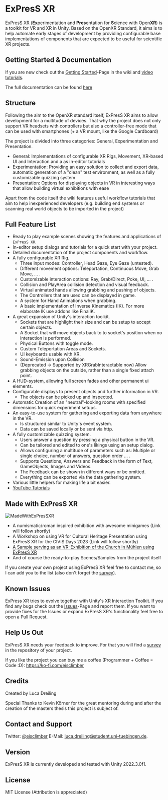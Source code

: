# ExPresS XR

ExPresS XR (**Ex**perimentation and **Pres**entation for **S**cience with Open**XR**) is a toolkit for VR and XR in Unity.
Based on the OpenXR Standard, it aims is to help automate early stages of development by providing configurable base implementations of components that are expected to be useful for scientific XR projects.  

## Getting Started & Documentation

If you are new check out the [Getting Started](https://github.com/eisclimber/ExPresS-XR/wiki/Getting-Started)-Page in the wiki and [video tutorials](https://www.youtube.com/playlist?list=PLaAvR_HPw8vhvauv-PpZuULIV3pETSwn_).

The full documentation can be found [here](https://github.com/eisclimber/ExPresS-XR/wiki)


## Structure

Following the aim to the OpenXR standard itself, ExPresS XR aims to allow development for a multitude of devices.
That why the project does not only support VR headsets with controllers but also a controller-free mode that can be used with smartphones (+ a VR mount, like the Google Cardboard)

The project is divided into three categories: General, Experimentation and Presentation.

- General: Implementations of configurable XR Rigs, Movement, XR-based UI and Interaction and a as in-editor tutorials
- Experimentation: Providing an easy solution to collect and export data, automatic generation of a "clean" test environment, as well as a fully customizable quizzing system
- Presentation: Options for displaying objects in VR in interesting ways that allow building virtual exhibitions with ease

Apart from the code itself the wiki features useful workflow tutorials that aim to help inexperienced developers (e.g. building end systems or scanning real world objects to be imported in the project)

## Full Feature List

- Ready to play example scenes showing the features and applications of `ExPresS XR`.
- In-editor setup dialogs and tutorials for a quick start with your project.
- Detailed documentation of the project components and workflow.
- A fully configurable XR Rig.
  - Three input modes: Controller, Head Gaze, Eye Gaze (untested).
  - Different movement options: Teleportation, Continuous Move, Grab Move, ... .
  - Customizable interaction options: Ray, Grab/Direct, Poke, UI, ... .
  - Collision and PlayArea collision detection and visual feedback.
  - Virtual animated hands allowing grabbing and pushing of objects.
  - The Controllers that are used can be displayed in game.
  - A system for Hand Animations when grabbing.
  - A basic implementation of Inverse Kinematics (IK). For more elaborate IK use addons like FinalIK.
- A great expansion of Unity's interaction toolkit.
  - Sockets that are highlight their size and can be setup to accept certain objects.
  - A Socket that will move objects back to to socket's position when no interaction is performed.
  - Physical Buttons with toggle mode.
  - Custom Teleportation Areas and Sockets.
  - UI keyboards usable with XR.
  - Sound-Emission upon Collision
  - (Deprecated -> Supported by XRGrabInteractable now) Allow grabbing objects on the outside, rather than a single fixed attach point.
- A HUD-system, allowing full screen fades and other permanent ui elements.
- Configurable displays to present objects and further information in VR.
  - The objects can be picked up and inspected.
- Automatic Creation of an "neutral"-looking rooms with specified dimensions for quick experiment setups.
- An easy-to-use system for gathering and exporting data from anywhere in the VR.
  - Is structured similar to Unity's event system.
  - Data can be saved locally or be sent via http.
- A fully customizable quizzing system.
  - Users answer a question by pressing a physical button in the VR.
  - Can be tailored and edited to one's likings using an setup dialog.
  - Allows configuring a multitude of parameters such as: Multiple or single choice, number of answers, question order ... .
  - Supports Questions, Answers and Feedback in the form of Text, GameObjects, Images and Videos.
  - The Feedback can be shown in different ways or be omitted.
  - Everything can be exported via the data gathering system.
- Various little helpers for making life a bit easier.
- [YouTube Tutorials](https://www.youtube.com/watch?v=-k2wBBZ9a1w&list=PLaAvR_HPw8vhvauv-PpZuULIV3pETSwn_)


## Made with ExPresS XR

![MadeWithExPresSXR](https://github.com/eisclimber/ExPresS-XR/assets/49446532/b0220144-5b62-4bcd-a0eb-a79c20472d0f)

- A numismatic/roman inspired exhibition with awesome minigames (Link will follow shortly)
- A Workshop on using VR for Cultural Heritage Presentation using ExPresS XR for the CIVIS Days 2023 (Link will follow shortly)
- [A Sample serving as an VR-Exhibition of the Church in Mühlen using ExPresS XR](https://github.com/eisclimber/express-xr-exhibition-kirche-muehlen)
- And of course the ready-to-play Scenes/Samples from the project itself

If you create your own project using ExPresS XR feel free to contact me, so I can add you to the list (also don't forget the [survey](https://github.com/eisclimber/ExPresS-XR/blob/main/ExPresS%20XR%20Survey.pdf)).

## Known Issues

ExPress XR tries to evolve together with Unity's XR Interaction Toolkit. If you find any bugs check out the [Issues](https://github.com/eisclimber/ExPresS-XR/issues)-Page and report them. If you want to provide fixes for the Issues or expand ExPresS XR's functionality feel free to open a Pull Request.

## Help Us Out

ExPresS XR needs your feedback to improve. For that you will find a [survey](https://github.com/eisclimber/ExPresS-XR/blob/main/ExPresS%20XR%20Survey.pdf) in the repository of your project.

If you like the project you can buy me a coffee (Programmer + Coffee = Code :D): https://ko-fi.com/eisclimber  



## Credits

Created by Luca Dreiling

Special Thanks to Kevin Körner for the great mentoring during and after the creation of the masters thesis this project is subject of.


## Contact and Support 

Twitter: [@eisclimber](https://twitter.com/eisclimber)
E-Mail: [luca.dreiling@student.uni-tuebingen.de](mailto:luca.dreiling@student.uni-tuebingen.de).

## Version

ExPresS XR is currently developed and tested with Unity 2022.3.0f1.

## License

MIT License (Attribution is appreciated)
